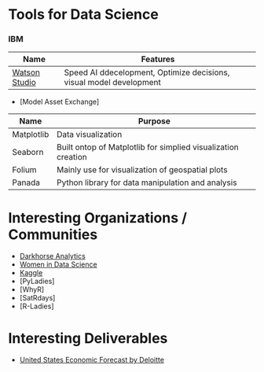 # Tools for Data Science 
### IBM
| Name | Features | 
|------|---------|
| [Watson Studio](https://cloud.ibm.com/catalog/services/watson-studio#about) | Speed AI ddecelopment, Optimize decisions, visual model development |
- [Model Asset Exchange]


| Name | Purpose |
|------|---------|
| Matplotlib | Data visualization |
| Seaborn | Built ontop of Matplotlib for simplied visualization creation |
| Folium | Mainly use for visualization of geospatial plots |
| Panada | Python library for data manipulation and analysis | 

# Interesting Organizations / Communities 
- [Darkhorse Analytics](https://www.darkhorseanalytics.com/)
- [Women in Data Science](https://www.widsconference.org/)
- [Kaggle](https://www.kaggle.com/)
- [PyLadies]
- [WhyR]
- [SatRdays]
- [R-Ladies]

# Interesting Deliverables 
- [United States Economic Forecast by Deloitte](https://www2.deloitte.com/us/en/insights/economy/us-economic-forecast.html)